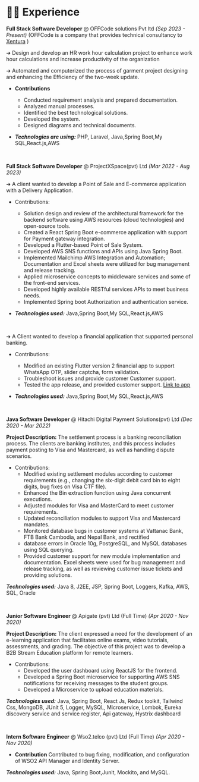 # 👨‍💻 Experience

**Full Stack Software Developer** @  OFFCode solutions Pvt ltd  _(Sep 2023 - Present)_
(OFFCode is a company that provides technical consultancy to [Xentura](https://xentura.lk/) )

➔ Design and develop an HR work hour calculation project to enhance work hour calculations and increase productivity of the organization

➔ Automated and computerized the process of garment project designing and enhancing the 
Efficiency of the two-week update.

- <b>Contributions</b>
  - Conducted requirement analysis and prepared documentation.
  - Analyzed manual processes.
  - Identified the best technological solutions.
  - Developed the system.
  - Designed diagrams and technical documents.

 
- _**Technologies are using:**_ PHP, Laravel, Java,Spring Boot,My SQL,React.js,AWS

&nbsp;

**Full Stack Software Developer** @  ProjectXSpace(pvt) Ltd  _(Mar 2022 - Aug 2023)_

➔ A client wanted to develop a Point of Sale and E-commerce application with a Delivery Application.

- Contributions:
  - Solution design and review of the architectural framework for the backend software using AWS resources (cloud technologies) and open-source tools.
  - Created a React Spring Boot e-commerce application with support for Payment gateway integration.
  - Developed a Flutter-based Point of Sale System.
  - Developed AWS SNS functions and APIs using Java Spring Boot.
  - Implemented Mailchimp AWS Integration and Automation; Documentation and Excel sheets were utilized for bug management and release tracking.
  - Applied microservice concepts to middleware services and some of the front-end services.
  - Developed highly available RESTful services APIs to meet business needs.
  - Implemented Spring boot Authorization and authentication service.


 
- _**Technologies used:**_ Java,Spring Boot,My SQL,React.js,AWS

&nbsp;

➔ A  Client wanted to develop a financial application that supported personal banking.

- Contributions:
  - Modified an existing Flutter version 2 financial app to support WhatsApp OTP, slider captcha, form validation.
  - Troubleshoot issues and provide customer Customer support.
  - Tested the app release, and provided customer support. [Link to app](https://play.google.com/store/apps/details?id=cash.fawry&hl=en&gl=US)
 
- _**Technologies used:**_ Java,Spring Boot,My SQL,React.js,AWS

&nbsp;

 **Java Software Developer** @  Hitachi Digital Payment Solutions(pvt) Ltd  _(Dec 2020 - Mar 2022)_

<b>Project Description:</b> The settlement process is a banking reconciliation process. The clients are banking institutes, and this process includes payment posting to Visa and Mastercard, as well as handling dispute scenarios.

- Contributions:
  - Modified existing settlement modules according to customer requirements (e.g., changing the six-digit debit card bin to eight digits, bug fixes on Visa CTF file).
  - Enhanced the Bin extraction function using Java concurrent executions.
  - Adjusted modules for Visa and MasterCard to meet customer requirements.
  - Updated reconciliation modules to support Visa and Mastercard mandates.
  - Monitored database bugs in customer systems at Vattanac Bank, FTB Bank Cambodia, and Nepal Bank, and rectified
  - database errors in Oracle 10g, PostgreSQL, and MySQL databases using SQL querying.
  - Provided customer support for new module implementation and documentation. Excel sheets were used for bug management and release tracking, as well as reviewing customer issue tickets and providing solutions.

 _**Technologies used:**_ Java 8, J2EE, JSP, Spring Boot, Loggers, Kafka, AWS, SQL, Oracle

 &nbsp;

 **Junior Software Engineer** @  Apigate (pvt) Ltd (Full Time)   _(Apr 2020 - Nov 2020)_

<b>Project Description:</b> The client expressed a need for the development of an e-learning application that facilitates online exams, video tutorials, assessments, and grading. The objective of this project was to develop a B2B Stream Education platform for remote learners.

- Contributions:
  - Developed the user dashboard using ReactJS for the frontend.
  - Developed a Spring Boot microservice for supporting AWS SNS notifications for receiving messages to the student groups.
  - Developed a Microservice to upload education materials.


 _**Technologies used:**_  Java, Spring Boot, React Js, Redux toolkit, Tailwind Css, MongoDB, JUnit 5, Logger, MySQL, Microservice, Lombok, Eureka discovery service and service register, Api gateway, Hystrix dashboard


  &nbsp;

 **Intern Software Engineer** @ Wso2.telco (pvt) Ltd (Full Time)  _(Apr 2020 - Nov 2020)_

 - <b>Contribution</b> Contributed to bug fixing, modification, and configuration of WSO2 API Manager and Identity Server.


 _**Technologies used:**_  Java, Spring Boot,Junit, Mockito, and MySQL.

